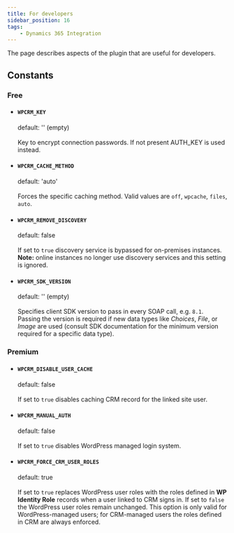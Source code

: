 ```yaml
---
title: For developers
sidebar_position: 16
tags:
    - Dynamics 365 Integration
---
```


The page describes aspects of the plugin that are useful for developers.


## Constants

### Free

- #### `WPCRM_KEY`
  default: '' (empty)<br></br>
  Key to encrypt connection passwords. If not present AUTH_KEY is used instead.

- #### `WPCRM_CACHE_METHOD`
  default: 'auto'<br></br>
  Forces the specific caching method. Valid values are `off`, `wpcache`, `files`, `auto`.

- #### `WPCRM_REMOVE_DISCOVERY`
  default: false<br></br>
  If set to `true` discovery service is bypassed for on-premises instances. **Note:** online instances no longer use discovery services and this setting is ignored.

- #### `WPCRM_SDK_VERSION` 
  default: '' (empty)<br></br>
  Specifies client SDK version to pass in every SOAP call, e.g. `8.1`. Passing the version is required if new data types like _Choices_, _File_, or _Image_ are used (consult SDK documentation for the minimum version required for a specific data type).

### Premium

- #### `WPCRM_DISABLE_USER_CACHE`
  default: false <br></br>
  If set to `true` disables caching CRM record for the linked site user.

- #### `WPCRM_MANUAL_AUTH`
  default: false <br></br>
  If set to `true` disables WordPress managed login system.

- #### `WPCRM_FORCE_CRM_USER_ROLES`
  default: true<br></br>
  If set to `true` replaces WordPress user roles with the roles defined in **WP Identity Role** records when a user linked to CRM signs in. If set to `false` the WordPress user roles remain unchanged. This option is only valid for WordPress-managed users; for CRM-managed users the roles defined in CRM are always enforced.
